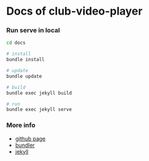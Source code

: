 # Docs of club-video-player

### Run serve in local
```sh
cd docs

# install
bundle install

# update
bundle update

# build
bundle exec jekyll build

# run
bundle exec jekyll serve
```

### More info
- [github page](https://docs.github.com/en/pages/configuring-a-custom-domain-for-your-github-pages-site)
- [bundler](https://bundler.io/)
- [jekyll](https://jekyllrb.com/)
